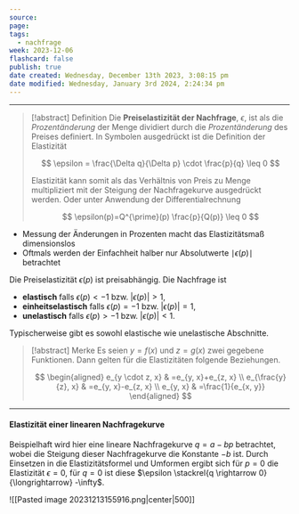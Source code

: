 ```yaml
---
source: 
page: 
tags:
  - nachfrage
week: 2023-12-06
flashcard: false
publish: true
date created: Wednesday, December 13th 2023, 3:08:15 pm
date modified: Wednesday, January 3rd 2024, 2:24:34 pm
---
```

***

> [!abstract] Definition 
> Die **Preiselastizität der Nachfrage**, $\epsilon$, ist als die *Prozentänderung* der Menge dividiert durch die *Prozentänderung* des Preises definiert.
> In Symbolen ausgedrückt ist die Definition der Elastizität
>
> $$
> \epsilon = \frac{\Delta q}{\Delta p} \cdot \frac{p}{q} \leq 0
> $$
>
> Elastizität kann somit als das Verhältnis von Preis zu Menge multipliziert mit der Steigung der Nachfragekurve ausgedrückt werden.
> Oder unter Anwendung der Differentialrechnung
>
> $$
> \epsilon(p)=Q^{\prime}(p) \frac{p}{Q(p)} \leq 0
>$$

- Messung der Änderungen in Prozenten macht das Elastizitätsmaß dimensionslos
- Oftmals werden der Einfachheit halber nur Absolutwerte $\mid\epsilon (p) \mid$ betrachtet

Die Preiselastizität $\epsilon(p)$ ist preisabhängig. Die Nachfrage ist

- **elastisch** falls $\epsilon(p)<-1$ bzw. $|\epsilon(p)|>1$,
- **einheitselastisch** falls $\epsilon(p)=-1$ bzw. $|\epsilon(p)|=1$,
- **unelastisch** falls $\epsilon(p)>-1$ bzw. $|\epsilon(p)|<1$.

Typischerweise gibt es sowohl elastische wie unelastische Abschnitte.

> [!abstract] Merke 
> Es seien $y=f(x)$ und $z=g(x)$ zwei gegebene Funktionen. Dann gelten für die Elastizitäten folgende Beziehungen.
>
> $$
> \begin{aligned}
> e_{y \cdot z, x} & =e_{y, x}+e_{z, x} \\
> e_{\frac{y}{z}, x} & =e_{y, x}-e_{z, x} \\
> e_{y, x} & =\frac{1}{e_{x, y}}
> \end{aligned}
> $$

***
#### Elastizität einer linearen Nachfragekurve
Beispielhaft wird hier eine lineare Nachfragekurve $q = a - bp$ betrachtet, wobei die Steigung dieser Nachfragekurve die Konstante $-b$ ist.
Durch Einsetzen in die Elastizitätsformel und Umformen ergibt sich für $p = 0$ die Elastizität
$\epsilon = 0$, für $q = 0$ ist diese $\epsilon \stackrel{q \rightarrow 0}{\longrightarrow} -\infty$.

![[Pasted image 20231213155916.png|center|500]]
